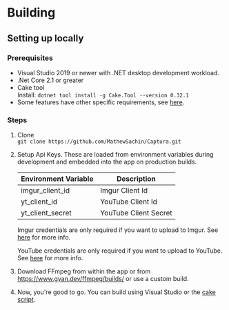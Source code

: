 # Building

## Setting up locally

### Prerequisites
- Visual Studio 2019 or newer with .NET desktop development workload.
- .Net Core 2.1 or greater
- Cake tool  
  Install: `dotnet tool install -g Cake.Tool --version 0.32.1`
- Some features have other specific requirements, see [here](https://mathewsachin.github.io/Captura/sys-req).

### Steps
1. Clone  
   `git clone https://github.com/MathewSachin/Captura.git`
2. Setup Api Keys. These are loaded from environment variables during development and embedded into the app on production builds.
   
   Environment Variable | Description
   ---------------------|-------------
   imgur_client_id      | Imgur Client Id
   yt_client_id         | YouTube Client Id
   yt_client_secret     | YouTube Client Secret

   Imgur credentials are only required if you want to upload to Imgur. See [here](https://apidocs.imgur.com/) for more info.

   YouTube credentials are only required if you want to upload to YouTube. See [here](https://developers.google.com/youtube/registering_an_application) for more info.

3. Download FFmpeg from within the app or from https://www.gyan.dev/ffmpeg/builds/ or use a custom build.
4. Now, you're good to go. You can build using Visual Studio or the [cake script](Cake.md).